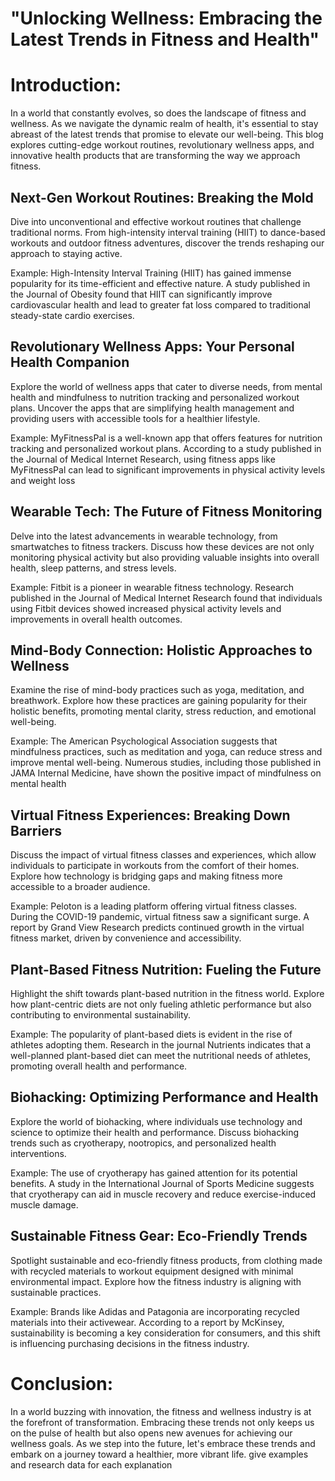 # "Unlocking Wellness: Embracing the Latest Trends in Fitness and Health"


# Introduction:
In a world that constantly evolves, so does the landscape of fitness and wellness. As we navigate the dynamic realm of health, it's essential to stay abreast of the latest trends that promise to elevate our well-being. This blog explores cutting-edge workout routines, revolutionary wellness apps, and innovative health products that are transforming the way we approach fitness.

## Next-Gen Workout Routines: Breaking the Mold
Dive into unconventional and effective workout routines that challenge traditional norms. From high-intensity interval training (HIIT) to dance-based workouts and outdoor fitness adventures, discover the trends reshaping our approach to staying active.

 Example: High-Intensity Interval Training (HIIT) has gained immense popularity for its time-efficient and effective nature. A study published in the Journal of Obesity found that HIIT can significantly improve cardiovascular health and lead to greater fat loss compared to traditional steady-state cardio exercises.
 
## Revolutionary Wellness Apps: Your Personal Health Companion
Explore the world of wellness apps that cater to diverse needs, from mental health and mindfulness to nutrition tracking and personalized workout plans. Uncover the apps that are simplifying health management and providing users with accessible tools for a healthier lifestyle.

Example: MyFitnessPal is a well-known app that offers features for nutrition tracking and personalized workout plans. According to a study published in the Journal of Medical Internet Research, using fitness apps like MyFitnessPal can lead to significant improvements in physical activity levels and weight loss
 
 ## Wearable Tech: The Future of Fitness Monitoring
Delve into the latest advancements in wearable technology, from smartwatches to fitness trackers. Discuss how these devices are not only monitoring physical activity but also providing valuable insights into overall health, sleep patterns, and stress levels.

Example: Fitbit is a pioneer in wearable fitness technology. Research published in the Journal of Medical Internet Research found that individuals using Fitbit devices showed increased physical activity levels and improvements in overall health outcomes.

## Mind-Body Connection: Holistic Approaches to Wellness
Examine the rise of mind-body practices such as yoga, meditation, and breathwork. Explore how these practices are gaining popularity for their holistic benefits, promoting mental clarity, stress reduction, and emotional well-being.

Example: The American Psychological Association suggests that mindfulness practices, such as meditation and yoga, can reduce stress and improve mental well-being. Numerous studies, including those published in JAMA Internal Medicine, have shown the positive impact of mindfulness on mental health

## Virtual Fitness Experiences: Breaking Down Barriers
Discuss the impact of virtual fitness classes and experiences, which allow individuals to participate in workouts from the comfort of their homes. Explore how technology is bridging gaps and making fitness more accessible to a broader audience.

Example: Peloton is a leading platform offering virtual fitness classes. During the COVID-19 pandemic, virtual fitness saw a significant surge. A report by Grand View Research predicts continued growth in the virtual fitness market, driven by convenience and accessibility.

## Plant-Based Fitness Nutrition: Fueling the Future
Highlight the shift towards plant-based nutrition in the fitness world. Explore how plant-centric diets are not only fueling athletic performance but also contributing to environmental sustainability.

Example: The popularity of plant-based diets is evident in the rise of athletes adopting them. Research in the journal Nutrients indicates that a well-planned plant-based diet can meet the nutritional needs of athletes, promoting overall health and performance.

## Biohacking: Optimizing Performance and Health
Explore the world of biohacking, where individuals use technology and science to optimize their health and performance. Discuss biohacking trends such as cryotherapy, nootropics, and personalized health interventions.

Example: The use of cryotherapy has gained attention for its potential benefits. A study in the International Journal of Sports Medicine suggests that cryotherapy can aid in muscle recovery and reduce exercise-induced muscle damage.

## Sustainable Fitness Gear: Eco-Friendly Trends
Spotlight sustainable and eco-friendly fitness products, from clothing made with recycled materials to workout equipment designed with minimal environmental impact. Explore how the fitness industry is aligning with sustainable practices.

Example: Brands like Adidas and Patagonia are incorporating recycled materials into their activewear. According to a report by McKinsey, sustainability is becoming a key consideration for consumers, and this shift is influencing purchasing decisions in the fitness industry.

# Conclusion:
In a world buzzing with innovation, the fitness and wellness industry is at the forefront of transformation. Embracing these trends not only keeps us on the pulse of health but also opens new avenues for achieving our wellness goals. As we step into the future, let's embrace these trends and embark on a journey toward a healthier, more vibrant life.   give examples and research data for each explanation
